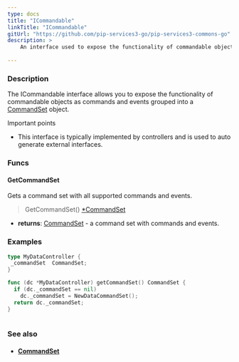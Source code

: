 ```yaml
---
type: docs
title: "ICommandable"
linkTitle: "ICommandable"
gitUrl: "https://github.com/pip-services3-go/pip-services3-commons-go"
description: > 
    An interface used to expose the functionality of commandable objects as commands and events grouped into a [CommandSet](../command_set) object.
    
---
```


### Description

The ICommandable interface allows you to expose the functionality of commandable objects as commands and events grouped into a [CommandSet](../command_set) object.

Important points

- This interface is typically implemented by controllers and is used to auto generate external interfaces. 

### Funcs

#### GetCommandSet
Gets a command set with all supported commands and events.

> GetCommandSet() [*CommandSet](../command_set)

- **returns**: [CommandSet](../command_set) - a command set with commands and events.

### Examples

```go
type MyDataController {
 _commandSet  CommandSet;
}

func (dc *MyDataController) getCommandSet() CommandSet {
  if (dc._commandSet == nil)
    dc._commandSet = NewDataCommandSet();
  return dc._commandSet;
}
 

```

### See also
- #### [CommandSet](../command_set)
